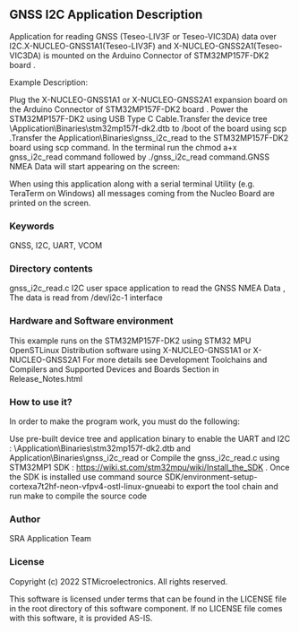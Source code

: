 ## GNSS I2C Application Description
Application for reading GNSS (Teseo-LIV3F or Teseo-VIC3DA) data over I2C.X-NUCLEO-GNSS1A1(Teseo-LIV3F) and X-NUCLEO-GNSS2A1(Teseo-VIC3DA) is mounted on the Arduino Connector of STM32MP157F-DK2 board .

Example Description:

Plug the X-NUCLEO-GNSS1A1 or X-NUCLEO-GNSS2A1 expansion board on the Arduino Connector of STM32MP157F-DK2 board . Power the STM32MP157F-DK2 using USB Type C Cable.Transfer the device tree \Application\Binaries\stm32mp157f-dk2.dtb to /boot of the board using scp .Transfer the Application\Binaries\gnss_i2c_read to the STM32MP157F-DK2 board using scp command. In the terminal run the chmod a+x gnss_i2c_read command followed by ./gnss_i2c_read command.GNSS NMEA Data will start appearing on the screen:

When using this application along with a serial terminal Utility (e.g. TeraTerm on Windows) all messages coming from the Nucleo Board are printed on the screen.
### Keywords
GNSS, I2C, UART, VCOM


### Directory contents
gnss_i2c_read.c I2C user space application to read the GNSS NMEA Data , The data is read from /dev/i2c-1 interface


### Hardware and Software environment
This example runs on the STM32MP157F-DK2 using STM32 MPU OpenSTLinux Distribution software using X-NUCLEO-GNSS1A1 or X-NUCLEO-GNSS2A1
For more details see Development Toolchains and Compilers and Supported Devices and Boards Section in Release_Notes.html


### How to use it?
In order to make the program work, you must do the following:

Use pre-built device tree and application binary to enable the UART and I2C : \Application\Binaries\stm32mp157f-dk2.dtb and Application\Binaries\gnss_i2c_read or Compile the gnss_i2c_read.c using STM32MP1 SDK : https://wiki.st.com/stm32mpu/wiki/Install_the_SDK . 
Once the SDK is installed use command source SDK/environment-setup-cortexa7t2hf-neon-vfpv4-ostl-linux-gnueabi to export the tool chain and run make to compile the source code

### Author
SRA Application Team

### License
Copyright (c) 2022 STMicroelectronics. All rights reserved.

This software is licensed under terms that can be found in the LICENSE file in the root directory of this software component. If no LICENSE file comes with this software, it is provided AS-IS.